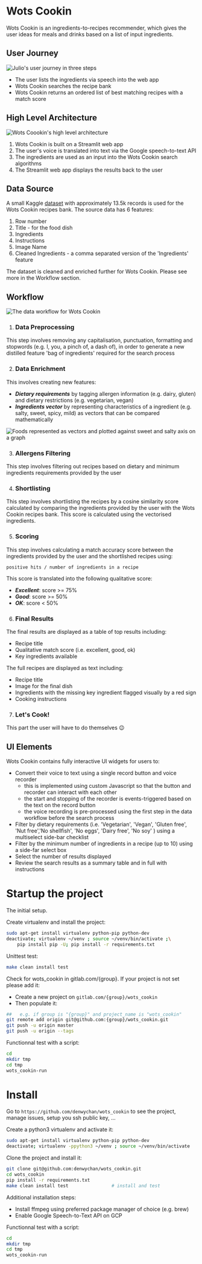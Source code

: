 # Wots Cookin

Wots Cookin is an ingredients-to-recipes recommender, which gives the user ideas for meals and drinks based on a list of input ingredients.

## User Journey

<img src="readme_images/user_journey.png" alt="Julio's user journey in three steps"/>

- The user lists the ingredients via speech into the web app
- Wots Cookin searches the recipe bank
- Wots Cookin returns an ordered list of best matching recipes with a match score

## High Level Architecture

<img src="readme_images/high_level_architecture.png" alt="Wots Coookin's high level architecture"/>

1. Wots Cookin is built on a Streamlit web app
2. The user's voice is translated into text via the Google speech-to-text API
3. The ingredients are used as an input into the Wots Cookin search algorithms
4. The Streamlit web app displays the results back to the user

## Data Source
A small Kaggle [dataset](https://www.kaggle.com/datasets/pes12017000148/food-ingredients-and-recipe-dataset-with-images) with approximately 13.5k records is used for the Wots Cookin recipes bank. The source data has 6 features:

1. Row number
2. Title - for the food dish
3. Ingredients
4. Instructions
5. Image Name
6. Cleaned Ingredients - a comma separated version of the 'Ingredients' feature

The dataset is cleaned and enriched further for Wots Cookin. Please see more in the Workflow section.

## Workflow

<img src="readme_images/chef_data_workflow.png" alt="The data workflow for Wots Cookin"/>

1. ### Data Preprocessing

This step involves removing any capitalisation, punctuation, formatting and stopwords (e.g. I, you, a pinch of, a dash of), in order to generate a new distilled feature 'bag of ingredients' required for the search process

2. ### Data Enrichment

This involves creating new features:

- ***Dietary requirements*** by tagging allergen information (e.g. dairy, gluten) and dietary restrictions (e.g. vegetarian, vegan)
- ***Ingredients vector*** by representing characteristics of a ingredient (e.g. salty, sweet, spicy, mild) as vectors that can be compared mathematically

<img src="readme_images/salty_sweet_as_vectors.png" alt="Foods represented as vectors and plotted against sweet and salty axis on a graph"/>

3. ### Allergens Filtering

This step involves filtering out recipes based on dietary and minimum ingredients requirements provided by the user

4. ### Shortlisting

This step involves shortlisting the recipes by a cosine similarity score calculated by comparing the ingredients provided by the user with the Wots Cookin recipes bank. This score is calculated using the vectorised ingredients.

5. ### Scoring

This step involves calculating a match accuracy score between the ingredients provided by the user and the shortlished recipes using:

    positive hits / number of ingredients in a recipe

This score is translated into the following qualitative score:

- ***Excellent***: score >= 75%
- ***Good***: score >= 50%
- ***OK***: score < 50%

6. ### Final Results

The final results are displayed as a table of top results including:

- Recipe title
- Qualitative match score (i.e. excellent, good, ok)
- Key ingredients available

The full recipes are displayed as text including:

- Recipe title
- Image for the final dish
- Ingredients with the missing key ingredient flagged visually by a red sign
- Cooking instructions

7. ### Let's Cook!

This part the user will have to do themselves 😉

## UI Elements

Wots Cookin contains fully interactive UI widgets for users to:

- Convert their voice to text using a single record button and voice recorder
    - this is implemented using custom Javascript so that the button and recorder can interact with each other
    - the start and stopping of the recorder is events-triggered based on the text on the record button
    - the voice recording is pre-processed using the first step in the data workflow before the search process
- Filter by dietary requirements (i.e. 'Vegetarian', 'Vegan', 'Gluten free', 'Nut free','No shellfish', 'No eggs', 'Dairy free', 'No soy' ) using a multiselect side-bar checklist
- Filter by the minimum number of ingredients in a recipe (up to 10) using a  side-far select box
- Select the number of results displayed
- Review the search results as a summary table and in full with instructions

# Startup the project

The initial setup.

Create virtualenv and install the project:
```bash
sudo apt-get install virtualenv python-pip python-dev
deactivate; virtualenv ~/venv ; source ~/venv/bin/activate ;\
    pip install pip -U; pip install -r requirements.txt
```

Unittest test:
```bash
make clean install test
```

Check for wots_cookin in gitlab.com/{group}.
If your project is not set please add it:

- Create a new project on `gitlab.com/{group}/wots_cookin`
- Then populate it:

```bash
##   e.g. if group is "{group}" and project_name is "wots_cookin"
git remote add origin git@github.com:{group}/wots_cookin.git
git push -u origin master
git push -u origin --tags
```

Functionnal test with a script:

```bash
cd
mkdir tmp
cd tmp
wots_cookin-run
```

# Install

Go to `https://github.com/denwychan/wots_cookin` to see the project, manage issues,
setup you ssh public key, ...

Create a python3 virtualenv and activate it:

```bash
sudo apt-get install virtualenv python-pip python-dev
deactivate; virtualenv -ppython3 ~/venv ; source ~/venv/bin/activate
```

Clone the project and install it:

```bash
git clone git@github.com:denwychan/wots_cookin.git
cd wots_cookin
pip install -r requirements.txt
make clean install test                # install and test
```
Additional installation steps:
- Install ffmpeg using preferred package manager of choice (e.g. brew)
- Enable Google Speech-to-Text API on GCP

Functionnal test with a script:

```bash
cd
mkdir tmp
cd tmp
wots_cookin-run
```
